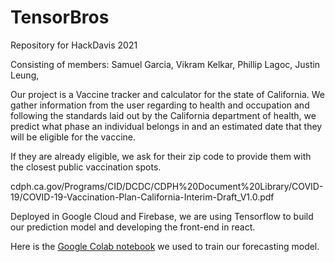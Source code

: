 # TensorBros
Repository for HackDavis 2021

Consisting of members:
Samuel Garcia,
Vikram Kelkar,
Phillip Lagoc,
Justin Leung,

Our project is a Vaccine tracker and calculator for the state of California.
We gather information from the user regarding to health and occupation and following the standards laid out by the California department of health,
we predict what phase an individual belongs in and an estimated date that they will be eligible for the vaccine.

If they are already eligible, we ask for their zip code to provide them with the closest public vaccination spots.

cdph.ca.gov/Programs/CID/DCDC/CDPH%20Document%20Library/COVID-19/COVID-19-Vaccination-Plan-California-Interim-Draft_V1.0.pdf

Deployed in Google Cloud and Firebase, we are using Tensorflow to build our prediction model and developing the front-end in react.

Here is the [Google Colab notebook](https://colab.research.google.com/drive/1J9ogUPkB7AVnPFW2ty-QFpt5KXdQ-GjX#scrollTo=b6UNqIV3IYr6) we used to train our forecasting model.
